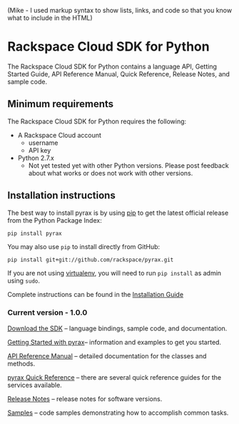 (Mike - I used markup syntax to show lists, links, and code so that you know what to include in the HTML)


# Rackspace Cloud SDK for Python

The Rackspace Cloud SDK for Python contains a language API, Getting Started Guide, API Reference Manual, Quick Reference, Release Notes, and sample code.

## Minimum requirements

The Rackspace Cloud SDK for Python requires the following:

* A Rackspace Cloud account
	* username
	* API key
* Python 2.7.x
	* Not yet tested yet with other Python versions. Please post feedback about what works or does not work with other versions.


## Installation instructions

The best way to install pyrax is by using [pip](http://www.pip-installer.org/en/latest/) to get the latest official release from the Python Package Index:

	pip install pyrax

You may also use `pip` to install directly from GitHub:

	pip install git+git://github.com/rackspace/pyrax.git

If you are not using [virtualenv](http://pypi.python.org/pypi/virtualenv), you will need to run `pip install` as admin using `sudo`.

Complete instructions can be found in the [Installation Guide](https://github.com/rackspace/pyrax/blob/master/docs/installing_pyrax.md)


### Current version - 1.0.0

[Download the SDK](https://github.com/rackspace/pyrax) – language bindings, sample code, and documentation.

[Getting Started with pyrax](https://github.com/rackspace/pyrax/blob/master/docs/pyrax_doc.md)– information and examples to get you started.

[API Reference Manual](http://docs.rackspace.com/sdks/api/python/) – detailed documentation for the classes and methods.

[pyrax Quick Reference](https://github.com/rackspace/pyrax/tree/master/docs) – there are several quick reference guides for the services available.

[Release Notes](https://github.com/rackspace/pyrax/blob/master/RELEASENOTES.md) – release notes for software versions.

[Samples](https://github.com/rackspace/pyrax/tree/master/samples) – code samples demonstrating how to accomplish common tasks.


